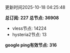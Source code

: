 更新时间2025-10-18 04:25:48

**总订阅: 227**
**总节点: 36908**
- vless节点: 14224
- hysteria2节点: 13

**google ping有效节点: 316**
